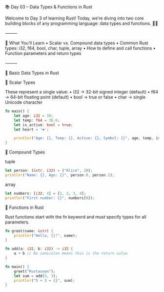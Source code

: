 📚 Day 03 – Data Types & Functions in Rust

Welcome to Day 3 of learning Rust! Today, we’re diving into two core building blocks of any programming language: data types and functions. 🦀✨

⸻

🧠 What You’ll Learn
	•	Scalar vs. Compound data types
	•	Common Rust types: i32, f64, bool, char, tuple, array
	•	How to define and call functions
	•	Function parameters and return types

⸻

🧮 Basic Data Types in Rust

🧱 Scalar Types

These represent a single value:
	•	i32 → 32-bit signed integer (default)
	•	f64 → 64-bit floating point (default)
	•	bool → true or false
	•	char → single Unicode character

```rust
fn main() {
    let age: i32 = 30;
    let temp: f64 = 36.6;
    let is_active: bool = true;
    let heart = '❤';

    println!("Age: {}, Temp: {}, Active: {}, Symbol: {}", age, temp, is_active, heart);
}
```
🧳 Compound Types

tuple

```rust
let person: (&str, i32) = ("Alice", 28);
println!("Name: {}, Age: {}", person.0, person.1);
```

array

```rust
let numbers: [i32; 4] = [1, 2, 3, 4];
println!("First number: {}", numbers[0]);
```


🔧 Functions in Rust

Rust functions start with the fn keyword and must specify types for all parameters.

```rust
fn greet(name: &str) {
    println!("Hello, {}!", name);
}

fn add(a: i32, b: i32) -> i32 {
    a + b // No semicolon means this is the return value
}

fn main() {
    greet("Rustacean");
    let sum = add(5, 3);
    println!("5 + 3 = {}", sum);
}
```